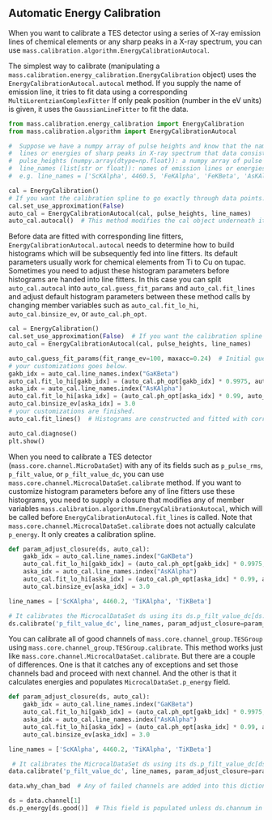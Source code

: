 ## Automatic Energy Calibration

When you want to calibrate a TES detector using a series of X-ray emission lines
of chemical elements or any sharp peaks in a X-ray spectrum, you can use
`mass.calibration.algorithm.EnergyCalibrationAutocal`.

The simplest way to calibrate (manipulating a
`mass.calibration.energy_calibration.EnergyCalibration` object) uses the
`EnergyCalibrationAutocal.autocal` method. If you supply the name of emission
line, it tries to fit data using a corresponding `MultiLorentzianComplexFitter`
If only peak position (number in the eV units) is given, it uses the
`GaussianLineFitter` to fit the data.

```python
from mass.calibration.energy_calibration import EnergyCalibration
from mass.calibration.algorithm import EnergyCalibrationAutocal

#  Suppose we have a numpy array of pulse heights and know that the names of X-ray emission
#  lines or energies of sharp peaks in X-ray spectrum that data consist of.
#  pulse_heights (numpy.array(dtype=np.float)): a numpy array of pulse heights.
#  line_names (list[str or float]): names of emission lines or energies of X-ray feature in eV unit.
#  e.g. line_names = ['ScKAlpha', 4460.5, 'FeKAlpha', 'FeKBeta', 'AsKAlpha', 11726.2]

cal = EnergyCalibration()
# If you want the calibration spline to go exactly through data points.
cal.set_use_approximation(False)
auto_cal = EnergyCalibrationAutocal(cal, pulse_heights, line_names)
auto_cal.autocal()  # This method modifies the cal object underneath it.
```

Before data are fitted with corresponding line fitters,
`EnergyCalibrationAutocal.autocal` needs to determine how to build histograms
which will be subsequently fed into line fitters. Its default parameters usually
work for chemical elements from Ti to Cu on tupac. Sometimes you need to adjust
these histogram parameters before histograms are handed into line fitters. In
this case you can split `auto_cal.autocal` into `auto_cal.guess_fit_params` and
`auto_cal.fit_lines` and adjust default histogram parameters between these
method calls by changing member variables such as `auto_cal.fit_lo_hi`,
`auto_cal.binsize_ev`, or `auto_cal.ph_opt`.

```python
cal = EnergyCalibration()
cal.set_use_approximation(False)  # If you want the calibration spline to go exactly through data points.
auto_cal = EnergyCalibrationAutocal(cal, pulse_heights, line_names)

auto_cal.guess_fit_params(fit_range_ev=100, maxacc=0.24)  # Initial guess parameters are determined.
# your customizations goes below.
gakb_idx = auto_cal.line_names.index("GaKBeta")
auto_cal.fit_lo_hi[gakb_idx] = (auto_cal.ph_opt[gakb_idx] * 0.9975, auto_cal.ph_opt[gakb_idx] * 1.0025)
aska_idx = auto_cal.line_names.index("AsKAlpha")
auto_cal.fit_lo_hi[aska_idx] = (auto_cal.ph_opt[aska_idx] * 0.99, auto_cal.ph_opt[aska_idx] * 1.007)
auto_cal.binsize_ev[aska_idx] = 3.0
# your customizations are finished.
auto_cal.fit_lines()  # Histograms are constructed and fitted with corresponding line fitters.

auto_cal.diagnose()
plt.show()
```

When you need to calibrate a TES detector (`mass.core.channel.MicroDataSet`)
with any of its fields such as `p_pulse_rms`, `p_filt_value`, or
`p_filt_value_dc`, you can use `mass.core.channel.MicrocalDataSet.calibrate`
method. If you want to customize histogram parameters before any of line fitters
use these histograms, you need to supply a closure that modifies any of member
variables `mass.calibration.algorithm.EnergyCalibrationAutocal`, which will be
called before `EnergyCalibrationAutocal.fit_lines` is called. Note that
`mass.core.channel.MicrocalDataSet.calibrate` does not actually calculate
`p_energy`. It only creates a calibration spline.

```python
def param_adjust_closure(ds, auto_cal):
    gakb_idx = auto_cal.line_names.index("GaKBeta")
    auto_cal.fit_lo_hi[gakb_idx] = (auto_cal.ph_opt[gakb_idx] * 0.9975, auto_cal.ph_opt[gakb_idx] * 1.0025)
    aska_idx = auto_cal.line_names.index("AsKAlpha")
    auto_cal.fit_lo_hi[aska_idx] = (auto_cal.ph_opt[aska_idx] * 0.99, auto_cal.ph_opt[aska_idx] * 1.007)
    auto_cal.binsize_ev[aska_idx] = 3.0

line_names = ['ScKAlpha', 4460.2, 'TiKAlpha', 'TiKBeta']

# It calibrates the MicrocalDataSet ds using its ds.p_filt_value_dc[ds.good()].
ds.calibrate('p_filt_value_dc', line_names, param_adjust_closure=param_adjust_closure)
```

You can calibrate all of good channels of `mass.core.channel_group.TESGroup`
using `mass.core.channel_group.TESGroup.calibrate`. This method works just like
`mass.core.channel.MicrocalDataSet.calibrate`. But there are a couple of
differences. One is that it catches any of exceptions and set those channels bad
and proceed with next channel. And the other is that it calculates energies and
populates `MicrocalDataSet.p_energy` field.

```python
def param_adjust_closure(ds, auto_cal):
    gakb_idx = auto_cal.line_names.index("GaKBeta")
    auto_cal.fit_lo_hi[gakb_idx] = (auto_cal.ph_opt[gakb_idx] * 0.9975, auto_cal.ph_opt[gakb_idx] * 1.0025)
    aska_idx = auto_cal.line_names.index("AsKAlpha")
    auto_cal.fit_lo_hi[aska_idx] = (auto_cal.ph_opt[aska_idx] * 0.99, auto_cal.ph_opt[aska_idx] * 1.007)
    auto_cal.binsize_ev[aska_idx] = 3.0

line_names = ['ScKAlpha', 4460.2, 'TiKAlpha', 'TiKBeta']

 # It calibrates the MicrocalDataSet ds using its ds.p_filt_value_dc[ds.good()].
data.calibrate('p_filt_value_dc', line_names, param_adjust_closure=param_adjust_closure)

data.why_chan_bad  # Any of failed channels are added into this dictionary.

ds = data.channel[1]
ds.p_energy[ds.good()]  # This field is populated unless ds.channum in data.why_chan_bad
```
